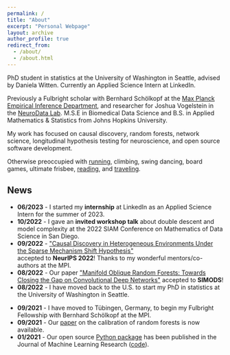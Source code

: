 ```yaml
---
permalink: /
title: "About"
excerpt: "Personal Webpage"
layout: archive
author_profile: true
redirect_from: 
  - /about/
  - /about.html
---
```


PhD student in statistics at the University of Washington in Seattle, advised by Daniela Witten. Currently an Applied Science Intern at LinkedIn.

Previously a Fulbright scholar with Bernhard Schölkopf at the [Max Planck Empirical Inference Department](https://is.mpg.de/employees/rperry), and researcher for Joshua Vogelstein in the [NeuroData Lab](https://neurodata.io/about). M.S.E in Biomedical Data Science and B.S. in Applied Mathematics & Statistics from Johns Hopkins University.

My work has focused on causal discovery, random forests, network science, longitudinal hypothesis testing for neuroscience, and open source software development.

Otherwise preoccupied with [running](https://www.strava.com/athletes/53839031), climbing, swing dancing, board games, ultimate frisbee, [reading](https://www.goodreads.com/user/show/107774777-rp), and  [traveling](https://www.google.com/maps/d/edit?mid=1rdoCbZ2kjhfwcyMsHvNRME3xW_HYIkDj&usp=sharing).


## News
- **06/2023** - I started my **internship** at LinkedIn as an Applied Science Intern for the summer of 2023.
- **10/2022** - I gave an **invited workshop talk** about double descent and model complexity at the 2022 SIAM Conference on Mathematics of Data Science in San Diego.
- **09/2022** - ["Causal Discovery in Heterogeneous Environments Under the Sparse Mechanism Shift Hypothesis"](https://arxiv.org/abs/2206.02013)  
accepted to **NeurIPS 2022**! Thanks to my wonderful mentors/co-authors at the MPI.
- **08/2022** - Our paper ["Manifold Oblique Random Forests: Towards Closing the Gap on Convolutional Deep Networks"](https://arxiv.org/abs/1909.11799) accepted to **SIMODS**!
- **08/2022** - I have moved back to the U.S. to start my PhD in statistics at the University of Washington in Seattle.
<!-- - **06/2022** - Our [paper](https://arxiv.org/abs/2206.02013) "Causal Discovery in Heterogeneous Environments Under the Sparse Mechanism Shift Hypothesis" ([code](https://github.com/rflperry/sparse_shift)) is now available. The result of my Fulbright grant, in collaboration with Julius von Kügelgen and Bernhard Schölkopf at the Max Planck Institute in Tübingen. -->
<!-- - **02/2022**  - My [Python package](https://github.com/neurodata/honest-forests) for honest decision trees and forests is now available and scikit-learn compliant. -->
<!-- - **12/2021** - I serve as a volunteer at our Neurips [workshop](https://nips.cc/Conferences/2021/ScheduleMultitrack?event=21852) on out-of-distribution generalization, organized by Johns Hopkins and Microsoft Research. -->
- **09/2021** - I have moved to Tübingen, Germany, to begin my Fulbright Fellowship with Bernhard Schölkopf at the MPI.
- **09/2021** - Our [paper](https://arxiv.org/abs/1907.00325) on the calibration of random forests is now available.
- **01/2021** - Our open source [Python package](https://www.jmlr.org/papers/volume22/20-1370/20-1370.pdf) has been published in the Journal of Machine Learning Research ([code](https://mvlearn.github.io/)).
